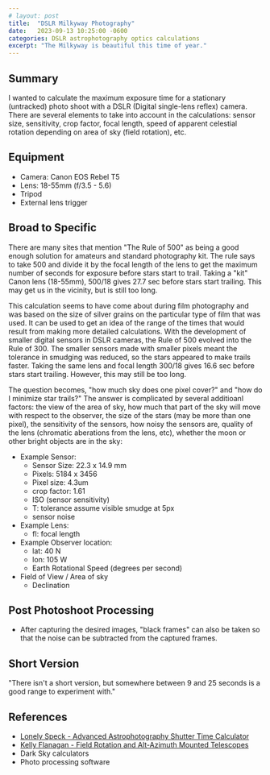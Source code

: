 ```yaml
---
# layout: post
title:  "DSLR Milkyway Photography"
date:   2023-09-13 10:25:00 -0600
categories: DSLR astrophotography optics calculations
excerpt: "The Milkyway is beautiful this time of year."
---
```

## Summary
I wanted to calculate the maximum exposure time for a stationary (untracked) photo shoot with a DSLR (Digital single-lens reflex) camera. There are several elements to take into account in the calculations: sensor size, sensitivity, crop factor, focal length, speed of apparent celestial rotation depending on area of sky (field rotation), etc.

## Equipment
* Camera: Canon EOS Rebel T5
* Lens: 18-55mm (f/3.5 - 5.6)
* Tripod
* External lens trigger

## Broad to Specific
There are many sites that mention "The Rule of 500" as being a good enough solution for amateurs and standard photography kit. The rule says to take 500 and divide it by the focal length of the lens to get the maximum number of seconds for exposure before stars start to trail. Taking a "kit" Canon lens (18-55mm), 500/18 gives 27.7 sec before stars start trailing. This may get us in the vicinity, but is still too long.

This calculation seems to have come about during film photography and was based on the size of silver grains on the particular type of film that was used. It can be used to get an idea of the range of the times that would result from making more detailed calculations. With the development of smaller digital sensors in DSLR cameras, the Rule of 500 evolved into the Rule of 300. The smaller sensors made with smaller pixels meant the tolerance in smudging was reduced, so the stars appeared to make trails faster. Taking the same lens and focal length 300/18 gives 16.6 sec before stars start trailing. However, this may still be too long.

The question becomes, "how much sky does one pixel cover?" and "how do I minimize star trails?" The answer is complicated by several additioanl factors: the view of the area of sky,  how much that part of the sky will move with respect to the observer, the size of the stars (may be more than one pixel), the sensitivity of the sensors, how noisy the sensors are, quality of the lens (chromatic aberations from the lens, etc), whether the moon or other bright objects are in the sky:
* Example Sensor:
    * Sensor Size: 22.3 x 14.9 mm
    * Pixels: 5184 x 3456
    * Pixel size: 4.3um
    * crop factor: 1.61
    * ISO (sensor sensitivity)
    * T: tolerance assume visible smudge at 5px
    * sensor noise
* Example Lens:
    * fl: focal length
* Example Observer location:
    * lat: 40 N
    * lon: 105 W
    * Earth Rotational Speed (degrees per second)
* Field of View / Area of sky
    * Declination

## Post Photoshoot Processing
* After capturing the desired images, "black frames" can also be taken so that the noise can be subtracted from the captured frames.

## Short Version
"There isn't a short version, but somewhere between 9 and 25 seconds is a good range to experiment with."

## References 
* [Lonely Speck - Advanced Astrophotography Shutter Time Calculator](https://www.lonelyspeck.com/advanced-astrophotography-shutter-time-calculator/)
* [Kelly Flanagan - Field Rotation and Alt-Azimuth Mounted Telescopes](https://kelly.flanagan.io/astronomy/astrophotography/field-rotation-and-alt-azimuth-mounted-telescopes/)
* Dark Sky calculators
* Photo processing software
